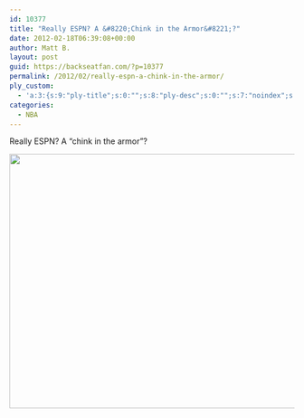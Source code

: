 ```yaml
---
id: 10377
title: "Really ESPN? A &#8220;Chink in the Armor&#8221;?"
date: 2012-02-18T06:39:08+00:00
author: Matt B.
layout: post
guid: https://backseatfan.com/?p=10377
permalink: /2012/02/really-espn-a-chink-in-the-armor/
ply_custom:
  - 'a:3:{s:9:"ply-title";s:0:"";s:8:"ply-desc";s:0:"";s:7:"noindex";s:0:"";}'
categories:
  - NBA
---
```


<div class="entry">
  <p>
    Really ESPN? A &#8220;chink in the armor&#8221;?
  </p>

  <p>
    <a href="/images/2012/02/lin.jpg"><img class="aligncenter size-full wp-image-10378" title="lin" src="/images/2012/02/lin.jpg" alt="" width="600" height="450" srcset="/images/2012/02/lin.jpg 600w, /images/2012/02/lin-300x225.jpg 300w" sizes="(max-width: 600px) 100vw, 600px" /></a>
  </p>
</div>
